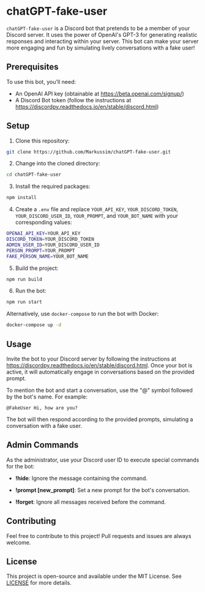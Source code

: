 # chatGPT-fake-user

`chatGPT-fake-user` is a Discord bot that pretends to be a member of your Discord server. It uses the power of OpenAI's GPT-3 for generating realistic responses and interacting within your server. This bot can make your server more engaging and fun by simulating lively conversations with a fake user!

## Prerequisites

To use this bot, you'll need:

-   An OpenAI API key (obtainable at https://beta.openai.com/signup/)
-   A Discord Bot token (follow the instructions at https://discordpy.readthedocs.io/en/stable/discord.html)

## Setup

1. Clone this repository:

```bash
git clone https://github.com/Markussim/chatGPT-fake-user.git
```

2. Change into the cloned directory:

```bash
cd chatGPT-fake-user
```

3. Install the required packages:

```bash
npm install
```

4. Create a `.env` file and replace `YOUR_API_KEY`, `YOUR_DISCORD_TOKEN`, `YOUR_DISCORD_USER_ID`, `YOUR_PROMPT`, and `YOUR_BOT_NAME` with your corresponding values:

```bash
OPENAI_API_KEY=YOUR_API_KEY
DISCORD_TOKEN=YOUR_DISCORD_TOKEN
ADMIN_USER_ID=YOUR_DISCORD_USER_ID
PERSON_PROMPT=YOUR_PROMPT
FAKE_PERSON_NAME=YOUR_BOT_NAME
```

5. Build the project:

```bash
npm run build
```

6. Run the bot:

```bash
npm run start
```

Alternatively, use `docker-compose` to run the bot with Docker:

```bash
docker-compose up -d
```

## Usage

Invite the bot to your Discord server by following the instructions at https://discordpy.readthedocs.io/en/stable/discord.html. Once your bot is active, it will automatically engage in conversations based on the provided prompt.

To mention the bot and start a conversation, use the "@" symbol followed by the bot's name. For example:

```
@FakeUser Hi, how are you?
```

The bot will then respond according to the provided prompts, simulating a conversation with a fake user.

## Admin Commands

As the administrator, use your Discord user ID to execute special commands for the bot:

-   **!hide**: Ignore the message containing the command.

-   **!prompt [new_prompt]**: Set a new prompt for the bot's conversation.

-   **!forget**: Ignore all messages received before the command.

## Contributing

Feel free to contribute to this project! Pull requests and issues are always welcome.

## License

This project is open-source and available under the MIT License. See [LICENSE](LICENSE) for more details.
